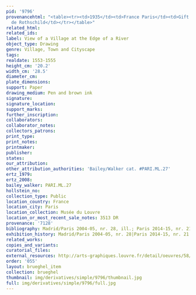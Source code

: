 ```yaml
---
pid: '9796'
provenancehtml: "<table><tr><td>1935</td><td>France Paris</td><td>Gift of Baron Edmund
  de Rothschild</td></tr></table>"
related_html:
related_ids:
label: View of a Village at the Edge of a River
object_type: Drawing
genre: Village, Town and Cityscape
tags:
realdate: 1553-1555
height_cm: '20.2'
width_cm: '28.5'
diameter_cm:
plate_dimensions:
support: Paper
drawing_medium: Pen and brown ink
signature:
signature_location:
support_marks:
further_inscription:
collaborators:
collaborator_notes:
collectors_patrons:
print_type:
print_notes:
printmaker:
publisher:
states:
our_attribution:
other_attribution_authorities: 'Bailey/Walker cat. #PARI.ML.27'
ertz_1979:
ertz_2008:
bailey_walker: PARI.ML.27
hollstein_no:
collection_type: Public
location_country: France
location_city: Paris
location_collection: Musée du Louvre
location_or_most_recent_sale_notes: 3513 DR
provenance: '7128'
bibliography: Madrid/Paris 2004-05, nr. 28, ill.; Paris 2014-15, nr. 21, ill.
exhibition_history: Madrid/Paris 2004-05, nr. 28|Paris 2014-15, nr. 21
related_works:
copies_and_variants:
curatorial_files:
external_resources: http://arts-graphiques.louvre.fr/detail/oeuvres/58/537621-Vue-dun-village-au-bord-dune-riviere
order: '055'
layout: brueghel_item
collection: brueghel
thumbnail: img/derivatives/simple/9796/thumbnail.jpg
full: img/derivatives/simple/9796/full.jpg
---
```

